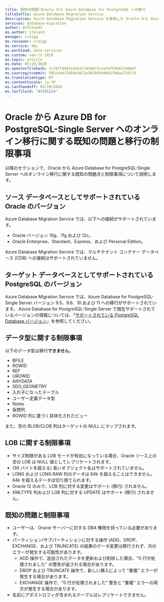 ```yaml
---
title: 既知の問題:Oracle から Azure Database for PostgreSQL への移行
titleSuffix: Azure Database Migration Service
description: Azure Database Migration Service を使用した Oracle から Azure Database for PostgreSQL 単一サーバーへのオンライン移行に関する既知の問題と移行の制限事項について説明します。
services: database-migration
author: HJToland3
ms.author: jtoland
manager: craigg
ms.reviewer: craigg
ms.service: dms
ms.workload: data-services
ms.custom: seo-lt-2019
ms.topic: article
ms.date: 05/20/2020
ms.openlocfilehash: 2cf8ff446fe3441fc039ef3c2afef6308224666f
ms.sourcegitcommit: 595cde417684e3672e36f09fd4691fb6aa739733
ms.translationtype: HT
ms.contentlocale: ja-JP
ms.lasthandoff: 05/20/2020
ms.locfileid: "83701224"
---
```

# <a name="known-issuesmigration-limitations-with-online-migrations-from-oracle-to-azure-db-for-postgresql-single-server"></a>Oracle から Azure DB for PostgreSQL-Single Server へのオンライン移行に関する既知の問題と移行の制限事項

以降のセクションで、Oracle から Azure Database for PostgreSQL-Single Server へのオンライン移行に関する既知の問題点と制限事項について説明します。

## <a name="oracle-versions-supported-as-a-source-database"></a>ソース データベースとしてサポートされている Oracle のバージョン

Azure Database Migration Service では、以下への接続がサポートされています。

- Oracle バージョン 10g、11g および 12c。
- Oracle Enterprise、Standard、Express、および Personal Edition。

Azure Database Migration Service では、マルチテナント コンテナー データベース (CDB) への接続はサポートされていません。

## <a name="postgresql-versions-supported-as-a-target-database"></a>ターゲット データベースとしてサポートされている PostgreSQL のバージョン

Azure Database Migration Service では、Azure Database for PostgreSQL-Single Server バージョン 9.5、9.6、10 および 11 への移行がサポートされています。 Azure Database for PostgreSQL-Single Server で現在サポートされているバージョンの情報については、「[サポートされている PostgreSQL Database バージョン](https://docs.microsoft.com/azure/postgresql/concepts-supported-versions)」を参照してください。

## <a name="datatype-limitations"></a>データ型に関する制限事項

以下のデータ型は移行**できません**。

- BFILE
- ROWID
- REF
- UROWID
- ANYDATA
- SDO_GEOMETRY
- 入れ子になったテーブル
- ユーザー定義データ型
- Notes
- 仮想列
- ROWID 列に基づく具体化されたビュー

また、空の BLOB/CLOB 列はターゲットの NULL にマップされます。

## <a name="lob-limitations"></a>LOB に関する制限事項

- サイズ制限がある LOB モードが有効になっている場合、Oracle ソース上の空の LOB は NULL 値としてレプリケートされます。
- (30 バイトを超える) 長いオブジェクト名はサポートされていません。
- LONG および LONG RAW 列のデータは 64k を超えることはできません。 64k を超えるデータは切り捨てられます。
- Oracle 12 のみで、LOB 列に対する変更はサポート (移行) されません。
- XMLTYPE 列および LOB 列に対する UPDATE はサポート (移行) されません。

## <a name="known-issues-and-limitations"></a>既知の問題と制限事項

- ユーザーは、Oracle サーバーに対する DBA 権限を持っている必要があります。
- パーティション/サブパーティションに対する操作 (ADD、DROP、EXCHANGE、および TRUNCATE) の結果のデータ変更は移行されず、次のエラーが発生する可能性があります。
  - ADD 操作で、追加されたデータを更新および削除した場合、"0 行が処理されました" の警告が返される場合があります。
  - DROP および TRUNCATE 操作で、新しい挿入によって "重複" エラーが発生する場合があります。
  - EXCHANGE 操作で、"0 行が処理されました" 警告と "重複" エラーの両方が発生する場合があります。
- 名前にアポストロフィが含まれるテーブルはレプリケートできません。
